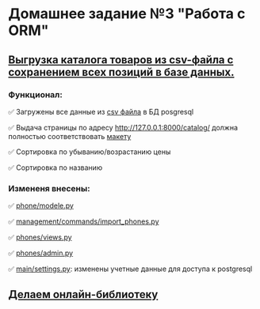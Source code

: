 # Домашнее задание №3 "Работа с ORM"

## [Выгрузка каталога товаров из csv-файла с сохранением всех позиций в базе данных.](https://github.com/netology-code/dj-homeworks/tree/video/2.1-databases/work_with_database)

### Функционал:

✅ Загружены все данные из [csv файла](https://github.com/Nikolay08041979/django_project-3/blob/master/2.1-databases/work_with_database/phones.csv) в БД posgresql

✅ Выдача страницы по адресу http://127.0.0.1:8000/catalog/ должна полностью соответствовать [макету](https://github.com/Nikolay08041979/django_project-3/blob/master/2.1-databases/work_with_database/res/catalog.png)

✅ Сортировка по убыванию/возрастанию цены

✅ Сортировка по названию


### Измененя внесены:
✅ [phone/modele.py](https://github.com/Nikolay08041979/django_project-3/blob/master/2.1-databases/work_with_database/phones/models.py)

✅ [management/commands/import_phones.py](https://github.com/Nikolay08041979/django_project-3/blob/master/2.1-databases/work_with_database/phones/management/commands/import_phones.py)

✅ [phones/views.py](https://github.com/Nikolay08041979/django_project-3/blob/master/2.1-databases/work_with_database/phones/views.py)

✅ [phones/admin.py](https://github.com/Nikolay08041979/django_project-3/blob/master/2.1-databases/work_with_database/phones/admin.py)

✅ [main/settings.py](https://github.com/Nikolay08041979/django_project-3/blob/master/2.1-databases/work_with_database/main/settings.py): изменены учетные данные для доступа к postgresql

## [Делаем онлайн-библиотеку](https://github.com/netology-code/dj-homeworks/tree/video/2.1-databases/models_list_displaying)